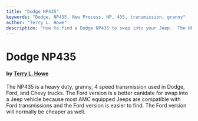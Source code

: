 ```yaml
---
title: "Dodge NP435"
keywords: "Dodge, NP435, New Process, NP, 435, transmission, granny"
author: "Terry L. Howe"
description: "How to find a Dodge NP435 to swap into your Jeep.  The NP435 is a heavy duty, granny low, four speed manual transmission."
---
```


# Dodge NP435

#### by [Terry L. Howe](mailto:txh3202@worldnet.att.net)

The NP435 is a heavy duty, granny, 4 speed transmission used in
Dodge, Ford, and Chevy trucks.  The Ford version is a better
canidate for swap into a Jeep vehicle because most AMC equipped
Jeeps are compatible with Ford transmissions and the Ford version
is easier to find.  The Ford version will normally be cheaper
as well.